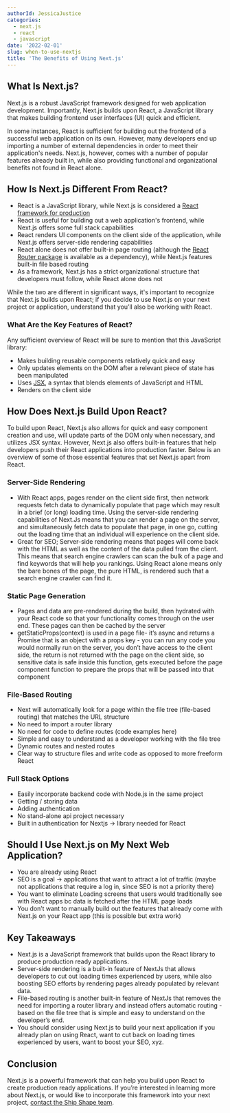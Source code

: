```yaml
---
authorId: JessicaJustice
categories:
  - next.js
  - react
  - javascript
date: '2022-02-01'
slug: when-to-use-nextjs
title: 'The Benefits of Using Next.js'
---
```


## What Is Next.js?

Next.js is a robust JavaScript framework designed for web application development. Importantly, Next.js builds upon React, a JavaScript library that makes building frontend user interfaces (UI) quick and efficient.

In some instances, React is sufficient for building out the frontend of a successful web application on its own. However, many developers end up importing a number of external dependencies in order to meet their application's needs. Next.js, however, comes with a number of popular features already built in, while also providing functional and organizational benefits not found in React alone.

## How Is Next.js Different From React?

- React is a JavaScript library, while Next.js is considered a [React framework for production](https://nextjs.org/)
- React is useful for building out a web application's frontend, while Next.js offers some full stack capabilities
- React renders UI components on the client side of the application, while Next.js offers server-side rendering capabilities
- React alone does not offer built-in page routing (although the [React Router package](https://reactrouter.com/) is available as a dependency), while Next.js features built-in file based routing
- As a framework, Next.js has a strict organizational structure that developers must follow, while React alone does not

While the two are different in significant ways, it's important to recognize that Next.js builds upon React; if you decide to use Next.js on your next project or application, understand that you’ll also be working with React.

### What Are the Key Features of React?

Any sufficient overview of React will be sure to mention that this JavaScript library:

- Makes building reusable components relatively quick and easy
- Only updates elements on the DOM after a relevant piece of state has been manipulated
- Uses [JSX](https://reactjs.org/docs/introducing-jsx.html), a syntax that blends elements of JavaScript and HTML
- Renders on the client side

## How Does Next.js Build Upon React?

To build upon React, Next.js also allows for quick and easy component creation and use, will update parts of the DOM only when necessary, and utilizes JSX syntax. However, Next.js also offers built-in features that help developers push their React applications into production faster. Below is an overview of some of those essential features that set Next.js apart from React.

### Server-Side Rendering

- With React apps, pages render on the client side first, then network requests fetch data to dynamically populate that page which may result in a brief (or long) loading time. Using the server-side rendering capabilities of Next.Js means that you can render a page on the server, and simultaneously fetch data to populate that page, in one go, cutting out the loading time that an individual will experience on the client side.
- Great for SEO; Server-side rendering means that pages will come back with the HTML as well as the content of the data pulled from the client. This means that search engine crawlers can scan the bulk of a page and find keywords that will help you rankings. Using React alone means only the bare bones of the page, the pure HTML, is rendered such that a search engine crawler can find it.

### Static Page Generation

- Pages and data are pre-rendered during the build, then hydrated with your React code so that your functionality comes through on the user end. These pages can then be cached by the server
- getStaticProps(context) is used in a page file- it’s async and returns a Promise that is an object with a props key - you can run any code you would normally run on the server, you don’t have access to the client side, the return is not returned with the page on the client side, so sensitive data is safe inside this function, gets executed before the page component function to prepare the props that will be passed into that component

### File-Based Routing

- Next will automatically look for a page within the file tree (file-based routing) that matches the URL structure
- No need to import a router library
- No need for code to define routes (code examples here)
- Simple and easy to understand as a developer working with the file tree
- Dynamic routes and nested routes
- Clear way to structure files and write code as opposed to more freeform React

### Full Stack Options

- Easily incorporate backend code with Node.js in the same project
- Getting / storing data
- Adding authentication
- No stand-alone api project necessary
- Built in authentication for Nextjs -> library needed for React

## Should I Use Next.js on My Next Web Application?

- You are already using React
- SEO is a goal -> applications that want to attract a lot of traffic (maybe not applications that require a log in, since SEO is not a priority there)
- You want to eliminate Loading screens that users would traditionally see with React apps bc data is fetched after the HTML page loads
- You don’t want to manually build out the features that already come with Next.js on your React app (this is possible but extra work)

## Key Takeaways

- Next.js is a JavaScript framework that builds upon the React library to produce production ready applications.
- Server-side rendering is a built-in feature of NextJs that allows developers to cut out loading times experienced by users, while also boosting SEO efforts by rendering pages already populated by relevant data.
- File-based routing is another built-in feature of NextJs that removes the need for importing a router library and instead offers automatic routing - based on the file tree that is simple and easy to understand on the developer’s end.
- You should consider using Next.js to build your next application if you already plan on using React, want to cut back on loading times experienced by users, want to boost your SEO, xyz.

## Conclusion

Next.js is a powerful framework that can help you build upon React to create production ready applications. If you’re interested in learning more about Next.js, or would like to incorporate this framework into your next project, [contact the Ship Shape team](https://shipshape.io/contact/).
